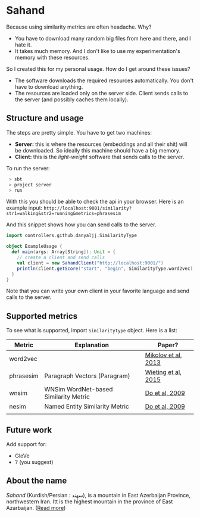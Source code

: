 # Sahand 
Because using similarity metrics are often headache. Why? 
 - You have to download many random big files from here and there, and I hate it. 
 - It takes much memory. And I don't like to use my experimentation's memory with these resources. 

So I created this for my personal usage. How do I get around these issues? 

 - The software downloads the required resources automatically. You don't have to download anything. 
 - The resources are loaded only on the server side. Client sends calls to the server (and possibly caches them locally). 

## Structure and usage 
The steps are pretty simple. You have to get two machines: 
 - **Server:** this is where the resources (embeddings and all their shit) will be downloaded. So ideally this machine should have a big memory. 
 - **Client:** this is the *light-weight* software that sends calls to the server. 
 
 
 To run the server: 
 
```bash
 > sbt 
 > project server 
 > run
```

With this you should be able to check the api in your browser. Here is an example input: 
`http://localhost:9001/similarity?str1=walking&str2=running&metrics=phrasesim`
 
 
And this snippet shows how you can send calls to the server. 
 
```scala 
import controllers.github.danyaljj.SimilarityType

object ExampleUsage {
  def main(args: Array[String]): Unit = {
    // create a client and send calls
    val client = new SahandClient("http://localhost:9001/")
    println(client.getScore("start", "begin", SimilarityType.word2vec))
  }
}
```

Note that you can write your own client in your favorite language and send calls to the server.   

## Supported metrics 
 To see what is supported, import `SimilarityType` object. Here is a list: 
 
 | Metric    | Explanation                           | Paper?                                                              |
 |-----------|---------------------------------------|---------------------------------------------------------------------|
 | word2vec  |                                       | [Mikolov et al, 2013](https://arxiv.org/abs/1301.3781)              | 
 | phrasesim | Paragraph Vectors (Paragram)          | [Wieting et al, 2015](https://arxiv.org/abs/1507.07998)             | 
 | wnsim     | WNSim WordNet-based Similarity Metric | [Do et al, 2009](http://cogcomp.cs.illinois.edu/papers/DRSTV09.pdf) | 
 | nesim     | Named Entity Similarity Metric        | [Do et al, 2009](http://cogcomp.cs.illinois.edu/papers/DRSTV09.pdf) | 
 |           |                                       |                                                                     | 

 
## Future work 
Add support for: 
 - GloVe 
 - ? (you suggest)
 
 
## About the name
*Sahand* (Kurdish/Persian : سهند), is a mountain in East Azerbaijan Province, northwestern Iran. 
Itt is the highest mountain in the province of East Azarbaijan. ([Read more](https://en.wikipedia.org/wiki/Sahand))